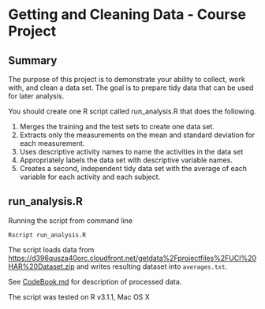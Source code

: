 # Getting and Cleaning Data - Course Project

## Summary
The purpose of this project is to demonstrate your ability to collect, work with, and clean a data set. The goal is to prepare tidy data that can be used for later analysis.

You should create one R script called run_analysis.R that does the following.
1. Merges the training and the test sets to create one data set.
2. Extracts only the measurements on the mean and standard deviation for each measurement.
3. Uses descriptive activity names to name the activities in the data set
4. Appropriately labels the data set with descriptive variable names.
5. Creates a second, independent tidy data set with the average of each variable for each activity and each subject.

## run_analysis.R
Running the script from command line

    Rscript run_analysis.R

The script loads data from https://d396qusza40orc.cloudfront.net/getdata%2Fprojectfiles%2FUCI%20HAR%20Dataset.zip and writes resulting dataset into `averages.txt`.

See [CodeBook.md](CodeBook.md) for description of processed data.

The script was tested on R v3.1.1, Mac OS X
